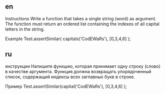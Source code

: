 ## en

Instructions
Write a function that takes a single string (word) as argument.
The function must return an ordered list containing the indexes of all capital letters in the string.

Example
Test.assertSimilar( capitals('CodEWaRs'), [0,3,4,6] );

## ru

инструкции
Напишите функцию, которая принимает одну строку (слово) в качестве аргумента.
Функция должна возвращать упорядоченный список, содержащий индексы всех заглавных букв в строке.

Пример
Test.assertSimilar(capital('CodEWaRs'), [0,3,4,6] );